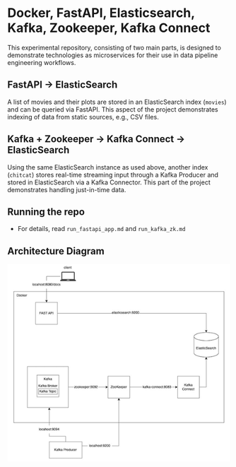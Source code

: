 # Docker, FastAPI, Elasticsearch, Kafka, Zookeeper, Kafka Connect

This experimental repository, consisting of two main parts, is designed to demonstrate technologies as microservices for their use in data pipeline engineering workflows.

## FastAPI -> ElasticSearch
A list of movies and their plots are stored in an ElasticSearch index (`movies`) and can be queried via FastAPI. This aspect of the project demonstrates indexing of data from static sources, e.g., CSV files.

## Kafka + Zookeeper -> Kafka Connect -> ElasticSearch
Using the same ElasticSearch instance as used above, another index (`chitcat`) stores real-time streaming input through a Kafka Producer and stored in ElasticSearch via a Kafka Connector. This part of the project demonstrates handling just-in-time data.

## Running the repo
* For details, read `run_fastapi_app.md` and `run_kafka_zk.md`

## Architecture Diagram
![architecture diagram](demo_architecture.png?raw=true)
